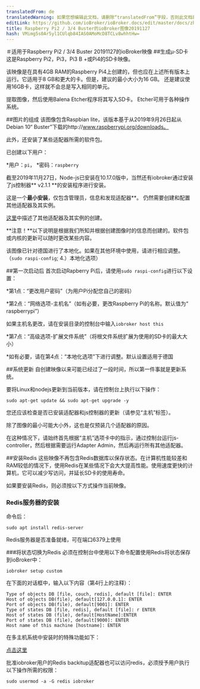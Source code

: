 ```yaml
---
translatedFrom: de
translatedWarning: 如果您想编辑此文档，请删除“translatedFrom”字段，否则此文档将再次自动翻译
editLink: https://github.com/ioBroker/ioBroker.docs/edit/master/docs/zh-cn/downloads/ioBroker_Image_RPi_2-3-4_20191127_buster.md
title: Raspberry Pi2 / 3/4 Buster的ioBroker图像20191127
hash: VMimg5s0Ar5yl1CUlqb84IAS0AMoMcD8TCLv8whhtHw=
---
```

＃适用于Raspberry Pi2 / 3/4 Buster 20191127的ioBroker映像
##生成µ-SD卡
这是Raspberry Pi2，Pi3，Pi3 B +或Pi4的SD卡映像。

该映像是在具有4GB RAM的Raspberry Pi4上创建的，但也应在上述所有版本上运行。它适用于8 GB和更大的卡。但是，建议的最小大小为16 GB。
还是建议使用16GB卡，这样就不会总是写入相同的单元。

提取图像，然后使用Balena Etcher程序将其写入SD卡。 Etcher可用于各种操作系统。

##图片的组成
该图像包含Raspbian lite，该版本基于从2019年9月26日起从Debian 10“ Buster”下载的http://www.raspberrypi.org/downloads。

此外，还安装了某些适配器所需的软件包。

已创建以下用户：

*用户：`pi`，
*密码：`raspberry`

截至2019年11月27日，Node-js已安装在10.17.0版中，当然还有iobroker通过安装了js控制器** v2.1.1 **的安装程序进行安装。

这是一个**最小安装**，仅包含管理员，信息和发现适配器**。
仍然需要创建和配置其他适配器及其实例。

[这里](/tutorial/adapter.md)中描述了其他适配器及其实例的创建。

**注意！**以下说明是根据我们所知并根据创建图像时的信息而创建的。软件包或内核的更新可以随时更改某些内容。

该图像已针对德国进行了本地化。如果在其他环境中使用，请进行相应调整。 （`sudo raspi-config`; 4.）本地化选项）

##第一次启动后
首次启动Rapberry Pi后，请使用`sudo raspi-config`进行以下设置：

*第1点：“更改用户密码”（为用户Pi分配您自己的密码）

*第2点：“网络选项-主机名”（如有必要，更改Raspberry Pi的名称。默认值为“ raspberrypi”）

如果主机名更改，请在安装目录的控制台中输入`iobroker host this`

*第7点：“高级选项-扩展文件系统”（将根文件系统扩展为使用的SD卡的最大大小）

*如有必要，请在第4点：“本地化选项”下进行调整。默认设置适用于德国

##系统更新
自创建映像以来可能已经过了一段时间，所以第一件事就是更新系统。

要将Linux和nodejs更新到当前版本，请在控制台上执行以下操作：

```sudo apt-get update && sudo apt-get upgrade -y```

您还应该检查是否已安装适配器和js控制器的更新（请参见“主机”标签）。

除了图像的最小可能大小外，这也是仅预装几个适配器的原因。

在这种情况下，请始终首先根据“主机”选项卡中的指示，通过控制台运行js-controller，然后根据需要运行Adapter Admin，然后再运行所有其他适配器。

##安装Redis
这些映像不再包含Redis数据库以保存状态。在计算机性能较差和RAM较低的情况下，使用Redis在某些情况下会大大提高性能。使用速度更快的计算机，它可以减少写访问，并延长SD卡的使用寿命。

如果要安装Redis，则必须按以下方式操作当前映像。

### Redis服务器的安装
命令后：

`sudo apt install redis-server`

Redis服务器是否准备就绪，可在端口6379上使用

###将状态切换为Redis
必须在控制台中使用以下命令配置使用Redis将状态保存到ioBroker中：

`iobroker setup custom`

在下面的对话框中，输入以下内容（第4行上的注释）：

```
Type of objects DB [file, couch, redis], default [file]: ENTER
Host of objects DB(file), default[127.0.0.1]: ENTER
Port of objects DB(file), default[9001]: ENTER
Type of states DB [file, redis], default [file]: r ENTER
Host of states DB (file), default[HostName]:ENTER
Port of states DB (file), default[9000]: ENTER
Host name of this machine [hostname]: ENTER
```

在多主机系统中安装时的特殊功能如下：

[点击这里](config/multihost.md)

批准iobroker用户的Redis backitup适配器也可以访问redis，必须授予用户执行以下操作所需的权限：

`sudo usermod -a -G redis iobroker`